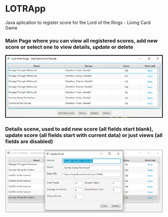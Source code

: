 # LOTRApp
Java aplication to register score for the Lord of the Rings - Living Card Game

### Main Page where you can view all registered scores, add new score or select one to view details, update or delete

![App Main Page](https://github.com/heldernecker/LOTRApp/blob/master/image%20(5).png)


### Details scene, used to add new score (all fields start blank), update score (all fields start with current data) or just views (all fields are disabled)

![Details Scene](https://github.com/heldernecker/LOTRApp/blob/master/image%20(6).png)
